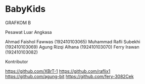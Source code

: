 # BabyKids
GRAFKOM B

Pesawat Luar Angkasa

Ahmad Faishol Fawwas (192410103065)
Muhammad Rafli Subekhi (192410103069)
Agung Rizqi Alhana (192410103070)
Ferry Irawan (192410103082)

Kontributor

https://github.com/XBrT-1
https://github.com/raflix1
https://github.com/agung-bit
https://github.com/fery-3082Cek
